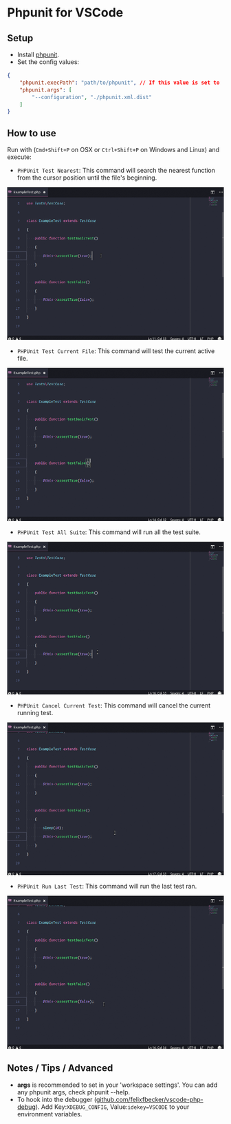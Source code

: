# Phpunit for VSCode
## Setup
* Install [phpunit](https://phpunit.de/).
* Set the config values:
```JSON
{
    "phpunit.execPath": "path/to/phpunit", // If this value is set to '' it will try to use the composer phpunit installation.
    "phpunit.args": [
        "--configuration", "./phpunit.xml.dist"
    ]
}
```

## How to use
Run with (`Cmd+Shift+P` on OSX or `Ctrl+Shift+P` on Windows and Linux) and execute:
* `PHPUnit Test Nearest`: This command will search the nearest function from the cursor position until the file's beginning.

![vscode-phpunit-test-function](images/test-nearest.gif)

* `PHPUnit Test Current File`: This command will test the current active file.

![vscode-phpunit-test-function](images/test-file.gif)

* `PHPUnit Test All Suite`: This command will run all the test suite.

![vscode-phpunit-test-function](images/test-suite.gif)

* `PHPUnit Cancel Current Test`: This command will cancel the current running test.

![vscode-phpunit-test-function](images/test-cancel.gif)

* `PHPUnit Run Last Test`: This command will run the last test ran.

![vscode-phpunit-test-function](images/test-last.gif)

## Notes / Tips / Advanced
* **args** is recommended to set in your 'workspace settings'. You can add any phpunit args, check phpunit --help.
* To hook into the debugger ([github.com/felixfbecker/vscode-php-debug](https://github.com/felixfbecker/vscode-php-debug)). Add Key:`XDEBUG_CONFIG`, Value:`idekey=VSCODE` to your environment variables.

